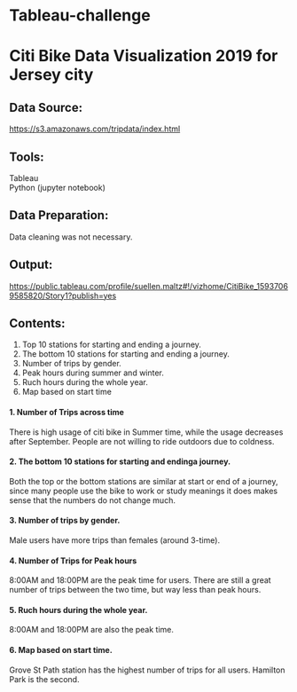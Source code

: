 # Tableau-challenge

# Citi Bike Data Visualization 2019 for Jersey city

## Data Source: 
https://s3.amazonaws.com/tripdata/index.html

## Tools: 
Tableau<br>
Python (jupyter notebook)

## Data Preparation:
Data cleaning was not necessary. 

## Output:
https://public.tableau.com/profile/suellen.maltz#!/vizhome/CitiBike_15937069585820/Story1?publish=yes
<br>

## Contents:
1. Top 10 stations for starting and ending a journey.
2. The bottom 10 stations for starting and ending a journey.
3. Number of trips by gender.
4. Peak hours during summer and winter.
5. Ruch hours during the whole year.
6. Map based on start time

#### 1. Number of Trips across time
There is high usage of citi bike in Summer time, while the usage decreases after September. People are not willing to ride outdoors due to coldness.<br>

#### 2. The bottom 10 stations for starting and endinga journey.
Both the top or the bottom stations are similar at start or end of a journey, since many people use the bike to work or study meanings it does makes sense that the numbers do not change much. <br>

#### 3. Number of trips by gender.
Male users have more trips than females (around 3-time). <br>

#### 4. Number of Trips for Peak hours
8:00AM and 18:00PM are the peak time for users. There are still a great number of trips between the two time, but way less than peak hours.<br>

#### 5. Ruch hours during the whole year.
8:00AM and 18:00PM are also the peak time.<br>

#### 6. Map based on start time.
Grove St Path station has the highest number of trips for all users. Hamilton Park is the second.<br>

